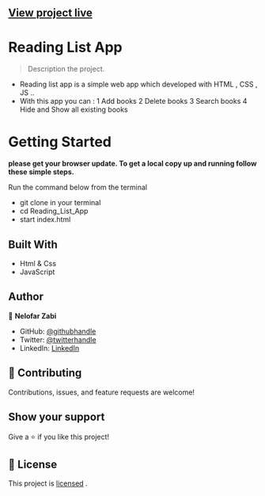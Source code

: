 
## [View project live](https://nelofarzabi.github.io/Reading_List_App/)

# Reading List App 

> Description the project.
- Reading list app is a simple web app which developed with HTML , CSS , JS ..
- With this app you can :
1 Add books 
2 Delete books 
3 Search books 
4 Hide and Show all existing books 

# Getting Started

**please get your browser update. To get a local copy up and running follow these simple steps.**

Run the command below from the terminal

- git clone in your terminal
- cd Reading_List_App
- start index.html

## Built With

- Html & Css
- JavaScript

## Author

👤 **Nelofar Zabi**

- GitHub: [@githubhandle](https://github.com/Nelofarzabi)
- Twitter: [@twitterhandle](https://twitter.com/NelofarZabi)
- LinkedIn: [LinkedIn](https://www.linkedin.com/in/nelofar-zabi-1a1066213)

## 🤝 Contributing

Contributions, issues, and feature requests are welcome!

## Show your support

Give a ⭐️ if you like this project!

## 📝 License

This project is 
[licensed](https://github.com/Nelofarzabi/Reading_List_App/blob/main/LICENSE) .
